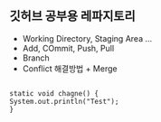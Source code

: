 ## 깃허브 공부용 레파지토리

 - Working Directory, Staging Area ...
 - Add, COmmit, Push, Pull
 - Branch
 - Conflict 해결방법 + Merge

<code>
static void chagne() {
System.out.println("Test");
}
</code>